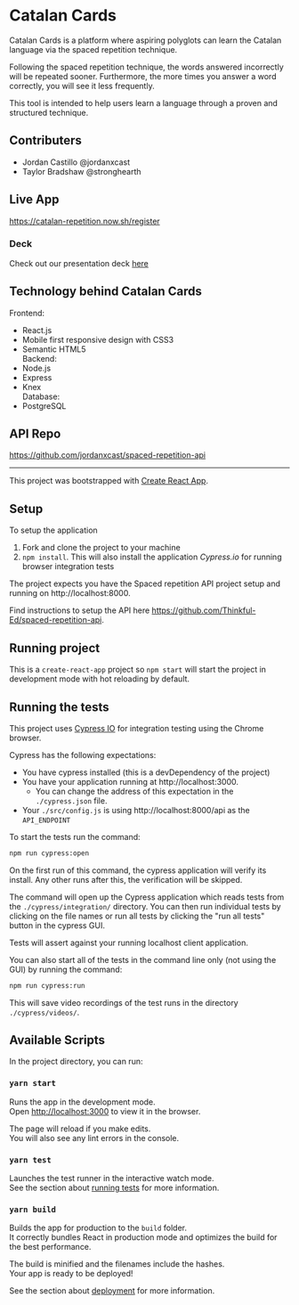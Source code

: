 # Catalan Cards 
Catalan Cards is a platform where aspiring polyglots can learn the Catalan language via the spaced repetition technique.

Following the spaced repetition technique, the words answered incorrectly will be repeated sooner. Furthermore, the more times you answer a word correctly, you will see it less frequently.

This tool is intended to help users learn a language through a proven and structured technique.

## Contributers 
- Jordan Castillo @jordanxcast
- Taylor Bradshaw  @stronghearth

## Live App
https://catalan-repetition.now.sh/register

### Deck
Check out our presentation deck [here](https://docs.google.com/presentation/d/1HEV20F8TuaffXLLDu4kLLc9mAj1KtUtVPJbpieUpfYQ/edit?usp=sharing) 
<br />

## Technology behind Catalan Cards
Frontend: 
- React.js
- Mobile first responsive design with CSS3
- Semantic HTML5 <br />
Backend: 
- Node.js
- Express
- Knex <br />
Database: 
- PostgreSQL

## API Repo
https://github.com/jordanxcast/spaced-repetition-api


- - - - 



This project was bootstrapped with [Create React App](https://github.com/facebook/create-react-app).


## Setup

To setup the application

1. Fork and clone the project to your machine
2. `npm install`. This will also install the application *Cypress.io* for running browser integration tests

The project expects you have the Spaced repetition API project setup and running on http://localhost:8000.

Find instructions to setup the API here https://github.com/Thinkful-Ed/spaced-repetition-api.

## Running project

This is a `create-react-app` project so `npm start` will start the project in development mode with hot reloading by default.

## Running the tests

This project uses [Cypress IO](https://docs.cypress.io) for integration testing using the Chrome browser.

Cypress has the following expectations:

- You have cypress installed (this is a devDependency of the project)
- You have your application running at http://localhost:3000.
  - You can change the address of this expectation in the `./cypress.json` file.
- Your `./src/config.js` is using http://localhost:8000/api as the `API_ENDPOINT`

To start the tests run the command:

```bash
npm run cypress:open
```

On the first run of this command, the cypress application will verify its install. Any other runs after this, the verification will be skipped.

The command will open up the Cypress application which reads tests from the `./cypress/integration/` directory. You can then run individual tests by clicking on the file names or run all tests by clicking the "run all tests" button in the cypress GUI.

Tests will assert against your running localhost client application.

You can also start all of the tests in the command line only (not using the GUI) by running the command:

```bash
npm run cypress:run
```

This will save video recordings of the test runs in the directory `./cypress/videos/`.

## Available Scripts

In the project directory, you can run:

### `yarn start`

Runs the app in the development mode.<br />
Open [http://localhost:3000](http://localhost:3000) to view it in the browser.

The page will reload if you make edits.<br />
You will also see any lint errors in the console.

### `yarn test`

Launches the test runner in the interactive watch mode.<br />
See the section about [running tests](https://facebook.github.io/create-react-app/docs/running-tests) for more information.

### `yarn build`

Builds the app for production to the `build` folder.<br />
It correctly bundles React in production mode and optimizes the build for the best performance.

The build is minified and the filenames include the hashes.<br />
Your app is ready to be deployed!

See the section about [deployment](https://facebook.github.io/create-react-app/docs/deployment) for more information.

